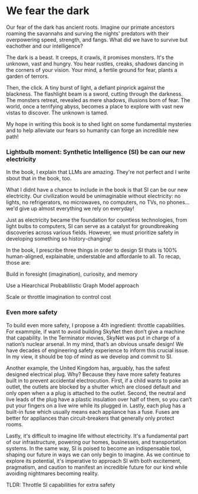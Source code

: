 # We fear the dark

Our fear of the dark has ancient roots. Imagine our primate ancestors roaming the savannahs and surving the nights' predators with their overpowering speed, strength, and fangs. What did we have to survive but eachother and our intelligence?

The dark is a beast. It creeps, it crawls, it promises monsters. It's the unknown, vast and hungry. You hear rustles, creaks, shadows dancing in the corners of your vision. Your mind, a fertile ground for fear, plants a garden of terrors.

Then, the click. A tiny burst of light, a defiant pinprick against the blackness. The flashlight beam is a sword, cutting through the darkness. The monsters retreat, revealed as mere shadows, illusions born of fear. The world, once a terrifying abyss, becomes a place to explore with vast new vistas to discover. The unknown is tamed.

My hope in writing this book is to shed light on some fundamental mysteries and to help alleviate our fears so humanity can forge an incredible new path!

### Lightbulb moment: Synthetic Intelligence (SI) be can our new electricity

In the book, I explain that LLMs are amazing. They're not perfect and I write sbout that in the book, too.

What I didnt have a chance to include in the book is that SI can be our new electricity. Our civilization would be unimaginable without electricity: no lights, no refrigerators, no microwaves, no computers, no TVs, no phones... we'd give up almost everything we rely on everyday!

Just as electricity became the foundation for countless technologies, from light bulbs to computers, SI can serve as a catalyst for groundbreaking discoveries across various fields. However, we must prioritize safety in developing something so history-changing!

In the book, I prescribe three things in order to design SI thats is 100% human-aligned, explainable, understable and affordanle to all. To recap, those are:

Build in foresight (imagination), curiosity, and memory

Use a Hiearchical Probablilistic Graph Model approach

Scale or throttle imagination to control cost

### Even more safety

To build even more safety, I propose a 4th ingredient: throttle capabilities. For exammple, if want to avoid building SkyNet then don’t give a machine that capability. In the Terminator movies, SkyNet was put in charge of a nation’s nuclear arsenal. In my mind, that’s an obvious unsafe design! We have decades of engineering safety experience to inform this crucial issue. In my view, it should be top of mind as we develop and commit to SI. 

Another example, the United Kingdom has, arguably, has the safest designed electrical plug. Why? Because they have more safety features built in to prevent accidental electrocution. First, if a child wants to poke an outlet, the outlets are blocked by a shutter which are closed default and only open when a a plug is attached to the outlet. Second, the neutral and live leads of the plug have a plastic insulation over half of them, so you can’t put your fingers on a live wire while its plugged in. Lastly, each plug has a built-in fuse which usually means each appliance has a fuse. Fuses are better for appliances than circuit-breakers that generally only protect rooms.

Lastly, it's difficult to imagine life without electricity. It's a fundamental part of our infrastructure, powering our homes, businesses, and transportation systems. In the same way, SI is poised to become an indispensable tool, shaping our future in ways we can only begin to imagine. As we continue to explore its potential, it's imperative to approach SI with both excitement, pragmatism, and caution to manifest an incredible future for our kind while avoiding nightmares becoming reality. 

TLDR: Throttle SI capabilities for extra safety
